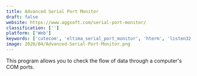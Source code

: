 ```yaml
---
title: Advanced Serial Port Monitor
draft: false 
website: https://www.aggsoft.com/serial-port-monitor/
classification: ['']
platform: ['Web']
keywords: ['cutecom', 'eltima_serial_port_monitor', 'hterm', 'listen32', 'putty', 'realterm', 'yat_-_yet_another_terminal', 'zterm', 'moserial']
image: 2020/04/Advanced-Serial-Port-Monitor.png
---
```

This program allows you to check the flow of data through a computer's COM ports.